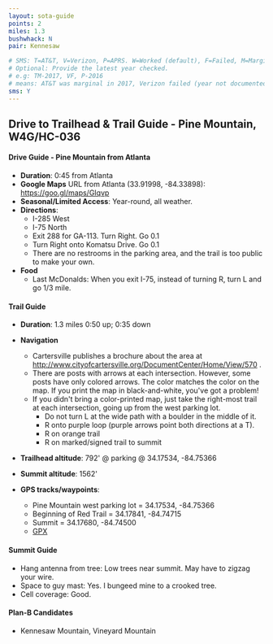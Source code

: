 ```yaml
---
layout: sota-guide
points: 2
miles: 1.3
bushwhack: N
pair: Kennesaw

# SMS: T=AT&T, V=Verizon, P=APRS. W=Worked (default), F=Failed, M=Marginal (some failed).
# Optional: Provide the latest year checked.
# e.g: TM-2017, VF, P-2016
# means: AT&T was marginal in 2017, Verizon failed (year not documented), APRS worked in 2016.
sms: Y
---
```

Drive to Trailhead & Trail Guide - Pine Mountain, W4G/HC-036
--------------------------------------------------------
#### Drive Guide - Pine Mountain from Atlanta

* **Duration**: 0:45 from Atlanta
* **Google Maps** URL from Atlanta (33.91998, -84.33898): https://goo.gl/maps/GIqvp
* **Seasonal/Limited Access**: Year-round, all weather.
* **Directions**:
    * I-285 West
    * I-75 North
    * Exit 288 for GA-113.  Turn Right.  Go 0.1
    * Turn Right onto Komatsu Drive.  Go 0.1
    * There are no restrooms in the parking area, and the trail is too public to make your own.
* **Food**
    * Last McDonalds: When you exit I-75, instead of turning R, turn L and go 1/3 mile.

#### Trail Guide

* **Duration**: 1.3 miles 0:50 up; 0:35 down
* **Navigation**
    * Cartersville publishes a brochure about the area at http://www.cityofcartersville.org/DocumentCenter/Home/View/570 .
    * There are posts with arrows at each intersection. However, some posts have only colored arrows. The color matches the color on the map. If you print the map in black-and-white, you've got a problem!
    * If you didn't bring a color-printed map, just take the right-most trail at each intersection, going up from the west parking lot.
        * Do not turn L at the wide path with a boulder in the middle of it.
        * R onto purple loop (purple arrows point both directions at a T).
        * R on orange trail
        * R on marked/signed trail to summit

* **Trailhead altitude**: 792' @ parking @ 34.17534, -84.75366
* **Summit altitude**: 1562'
* **GPS tracks/waypoints**:
    * Pine Mountain west parking lot = 34.17534, -84.75366
    * Beginning of Red Trail = 34.17841, -84.74715
    * Summit = 34.17680, -84.74500
    * [GPX](http://k4kpk.com/sites/k4kpk.com/files/Pine%20Mountain.GPX)

#### Summit Guide

* Hang antenna from tree: Low trees near summit.  May have to zigzag your wire.
* Space to guy mast: Yes.  I bungeed mine to a crooked tree.
* Cell coverage: Good.

#### Plan-B Candidates

* Kennesaw Mountain, Vineyard Mountain


